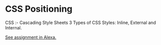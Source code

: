 # CSS Positioning
CSS :- Cascading Style Sheets
3 Types of CSS Styles: Inline, External and Internal.

[See assignment in Alexa.](https://alexa.bitmaker.co/wdi/67/assignments/2047/latest)
